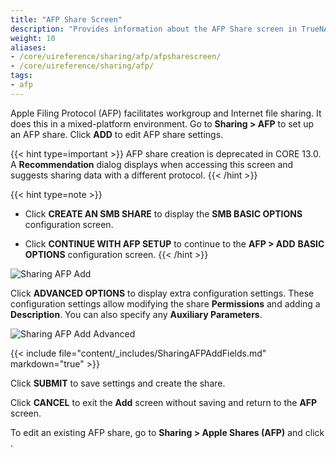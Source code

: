 ```yaml
---
title: "AFP Share Screen"
description: "Provides information about the AFP Share screen in TrueNAS CORE."
weight: 10
aliases:
- /core/uireference/sharing/afp/afpsharescreen/
- /core/uireference/sharing/afp/
tags:
- afp
---
```


Apple Filing Protocol (AFP) facilitates workgroup and Internet file sharing. It does this in a mixed-platform environment. Go to **Sharing > AFP** to set up an AFP share. Click **ADD** to edit AFP share settings.

{{< hint type=important >}}
AFP share creation is deprecated in CORE 13.0. A **Recommendation** dialog displays when accessing this screen and suggests sharing data with a different protocol.
{{< /hint >}}

{{< hint type=note >}}
* Click **CREATE AN SMB SHARE** to display the **SMB BASIC OPTIONS** configuration screen.  

* Click **CONTINUE WITH AFP SETUP** to continue to the **AFP > ADD** **BASIC OPTIONS** configuration screen.
{{< /hint >}}

![Sharing AFP Add](/images/CORE/Sharing/SharingAFPAdd.png "Sharing AFP Add")

Click **ADVANCED OPTIONS** to display extra configuration settings. These configuration settings allow modifying the share **Permissions** and adding a **Description**. You can also specify any **Auxiliary Parameters**.

![Sharing AFP Add Advanced](/images/CORE/Sharing/SharingAFPAddAdvanced.png "Sharing AFP Add Advanced")

{{< include file="content/_includes/SharingAFPAddFields.md" markdown="true" >}}

Click **SUBMIT** to save settings and create the share.

Click **CANCEL** to exit the **Add** screen without saving and return to the **AFP** screen.

To edit an existing AFP share, go to **Sharing > Apple Shares (AFP)** and click <i class="fa fa-ellipsis-v" aria-hidden="true" title="Options"></i>.
